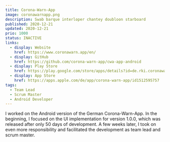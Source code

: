 ```yaml
---
title: Corona-Warn-App
image: coronawarnapp.png
description: Swab barque interloper chantey doubloon starboard
published: 2020-12-21
updated: 2020-12-21
prio: 1000
status: INACTIVE
links:
  - display: Website
    href: https://www.coronawarn.app/en/
  - display: GitHub
    href: https://github.com/corona-warn-app/cwa-app-android
  - display: Play Store
    href: https://play.google.com/store/apps/details?id=de.rki.coronawarnapp
  - display: App Store
    href: https://apps.apple.com/de/app/corona-warn-app/id1512595757
tags:
  - Team Lead
  - Scrum Master
  - Android Developer
---
```


I worked on the Android version of the German Corona-Warn-App. In the beginning, I focused on the UI implementation for version 1.0.0, which was released after only 50 days of development. A few weeks later, I took on even more responsibility and facilitated the development as team lead and scrum master.

